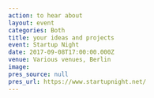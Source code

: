 ```yaml
---
action: to hear about
layout: event
categories: Both
title: your ideas and projects
event: Startup Night
date: 2017-09-08T17:00:00.000Z
venue: Various venues, Berlin
image:
pres_source: null
pres_url: https://www.startupnight.net/
---
```


